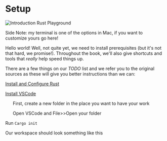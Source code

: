 # Setup

![Introduction Rust Playground](./img/intro_playground.gif)

Side Note: my terminal is one of the options in Mac, if you want to customize yours go here!


Hello world! Well, not quite yet, we need to install prerequisites (but it's not that hard, we promise!). Throughout the book, we'll also give shortcuts and tools that *really* help speed things up.

There are a few things on our *TODO* list and we refer you to the original sources as these will give you better instructions than we can:

[Install and Configure Rust](https://www.rust-lang.org/tools/install)

[Install VSCode](https://www.rust-lang.org/tools/install) 


<ul>First, create a new folder in the place you want to have your work</ul>
<ul>Open VSCode and File>>Open your folder</ul>

Run `Cargo init`

Our workspace should look something like this